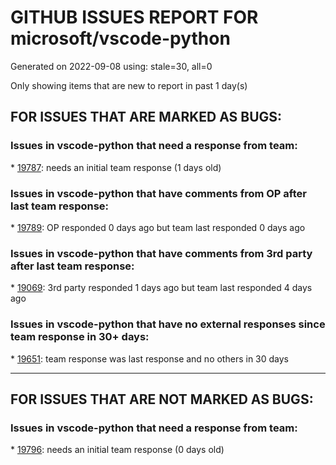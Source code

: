 
# GITHUB ISSUES REPORT FOR microsoft/vscode-python


Generated on 2022-09-08 using: stale=30, all=0


Only showing items that are new to report in past 1 day(s)


## FOR ISSUES THAT ARE MARKED AS BUGS:


### Issues in vscode-python that need a response from team:


\* [19787](https://github.com/microsoft/vscode-python/issues/19787 "BUG: reporting a bug"): needs an initial team response (1 days old)

### Issues in vscode-python that have comments from OP after last team response:


\* [19789](https://github.com/microsoft/vscode-python/issues/19789 "BUG: can't discover pytest tests because of ValueError: sourece code string cannot contain null bytes"): OP responded 0 days ago but team last responded 0 days ago

### Issues in vscode-python that have comments from 3rd party after last team response:


\* [19069](https://github.com/microsoft/vscode-python/issues/19069 "Pytest fails to use the correct conda environment path for testing"): 3rd party responded 1 days ago but team last responded 4 days ago

### Issues in vscode-python that have no external responses since team response in 30+ days:


\* [19651](https://github.com/microsoft/vscode-python/issues/19651 "There is a separate Python in the interpreter list. How to delete it"): team response was last response and no others in 30 days

---

## FOR ISSUES THAT ARE NOT MARKED AS BUGS:


### Issues in vscode-python that need a response from team:


\* [19796](https://github.com/microsoft/vscode-python/issues/19796 "Testing: pytest should be running multiple nodes in one single process"): needs an initial team response (0 days old)

